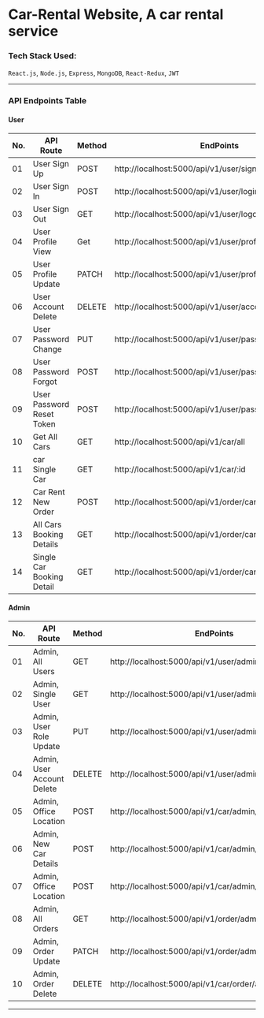 # Car-Rental Website, A car rental service

### Tech Stack Used:
`React.js`, `Node.js`, `Express`, `MongoDB`, `React-Redux`, `JWT` 

------------------------------------------------------------------------

### API Endpoints Table

#### User
| No. | API Route                 | Method | EndPoints                                               |
| --- | ------------------------- | ------ | ------------------------------------------------------- |
|  01 | User Sign Up              | POST   |http://localhost:5000/api/v1/user/signup                 |
|  02 | User Sign In              | POST   |http://localhost:5000/api/v1/user/login                  |
|  03 | User Sign Out             | GET    |http://localhost:5000/api/v1/user/logout                 |
|  04 | User Profile View         | Get    |http://localhost:5000/api/v1/user/profile                |
|  05 | User Profile Update       | PATCH  |http://localhost:5000/api/v1/user/profile/update         |
|  06 | User Account Delete       | DELETE |http://localhost:5000/api/v1/user/account/delete         |
|  07 | User Password Change      | PUT    |http://localhost:5000/api/v1/user/password/update        |
|  08 | User Password Forgot      | POST   |http://localhost:5000/api/v1/user/password/forgot        |
|  09 | User Password Reset Token | POST   |http://localhost:5000/api/v1/user/password/reset/:token  |
|  10 | Get All Cars              | GET    |http://localhost:5000/api/v1/car/all                     |
|  11 | car Single Car            | GET    |http://localhost:5000/api/v1/car/:id                     |
|  12 | Car Rent New Order        | POST   |http://localhost:5000/api/v1/order/car/new               |
|  13 | All Cars Booking Details  | GET    |http://localhost:5000/api/v1/order/car/all               |
|  14 | Single Car Booking Detail | GET    |http://localhost:5000/api/v1/order/car/:id               |

#### Admin
| No. | API Route                 | Method | EndPoints                                               |
| --- | ------------------------- | ------ | ------------------------------------------------------- |
|  01 | Admin, All Users          | GET    |http://localhost:5000/api/v1/user/admin/users            |
|  02 | Admin, Single User        | GET    |http://localhost:5000/api/v1/user/admin/user/:id         |
|  03 | Admin, User Role Update   | PUT    |http://localhost:5000/api/v1/user/admin/user/:id         |
|  04 | Admin, User Account Delete| DELETE |http://localhost:5000/api/v1/user/admin/user/:id         |
|  05 | Admin, Office Location    | POST   |http://localhost:5000/api/v1/car/admin/register          |
|  06 | Admin, New Car Details    | POST   |http://localhost:5000/api/v1/car/admin/detail/update/:id |
|  07 | Admin, Office Location    | POST   |http://localhost:5000/api/v1/car/admin/detail/delete/:id |
|  08 | Admin, All Orders         | GET    |http://localhost:5000/api/v1/order/admin/all             |
|  09 | Admin, Order Update       | PATCH  |http://localhost:5000/api/v1/order/admin/update/:id      |
|  10 | Admin, Order Delete       | DELETE |http://localhost:5000/api/v1/car/order/admin/delete/:id  |

-----------------------------------------------------------------------
